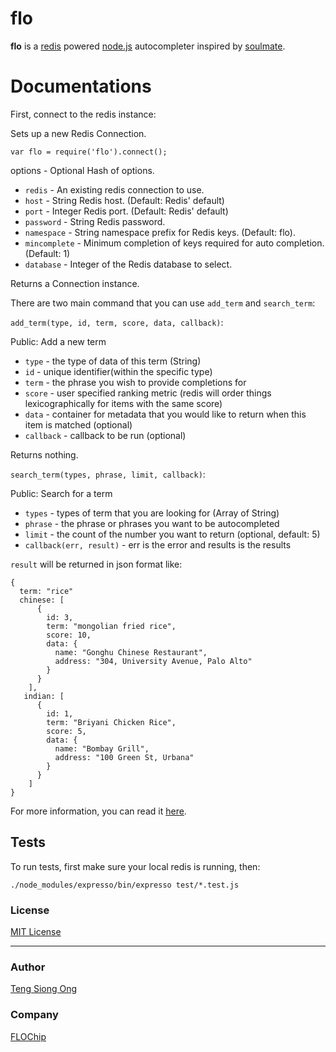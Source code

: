flo
===
**flo** is a [redis](http://redis.io) powered [node.js](http://nodejs.org) autocompleter inspired by [soulmate](https://github.com/seatgeek/soulmate).

Documentations
==============

First, connect to the redis instance:

Sets up a new Redis Connection.

    var flo = require('flo').connect();

options - Optional Hash of options.

* `redis`       - An existing redis connection to use.
* `host`        - String Redis host. (Default: Redis' default)
* `port`        - Integer Redis port. (Default: Redis' default)
* `password`    - String Redis password.
* `namespace`   - String namespace prefix for Redis keys. (Default: flo).
* `mincomplete` - Minimum completion of keys required for auto completion. (Default: 1)
* `database`    - Integer of the Redis database to select.

Returns a Connection instance.

There are two main command that you can use `add_term` and `search_term`:

`add_term(type, id, term, score, data, callback)`:

Public: Add a new term

* `type`     - the type of data of this term (String)
* `id`       - unique identifier(within the specific type)
* `term`     - the phrase you wish to provide completions for
* `score`    - user specified ranking metric (redis will order things lexicographically for items with the same score)
* `data`     - container for metadata that you would like to return when this item is matched (optional)
* `callback` - callback to be run (optional)

Returns nothing.

`search_term(types, phrase, limit, callback)`:

Public: Search for a term

* `types` - types of term that you are looking for (Array of String)
* `phrase` - the phrase or phrases you want to be autocompleted
* `limit` - the count of the number you want to return (optional, default: 5)
* `callback(err, result)` - err is the error and results is the results

`result` will be returned in json format like:

    {
      term: "rice"
      chinese: [
          {
            id: 3,
            term: "mongolian fried rice",
            score: 10,
            data: {
              name: "Gonghu Chinese Restaurant",
              address: "304, University Avenue, Palo Alto"
            }
          }
        ],
       indian: [
          {
            id: 1,
            term: "Briyani Chicken Rice",
            score: 5,
            data: {
              name: "Bombay Grill",
              address: "100 Green St, Urbana"
            }
          }
        ]
    }

For more information, you can read it [here](http://flochip.github.com/flo/docs/).

## Tests
To run tests, first make sure your local redis is running, then:

    ./node_modules/expresso/bin/expresso test/*.test.js

### License
[MIT License](https://github.com/FLOChip/flo/blob/master/LICENSE)

---
### Author
[Teng Siong Ong](https://github.com/siong1987/)

### Company
[FLOChip](http://flochip.com)

